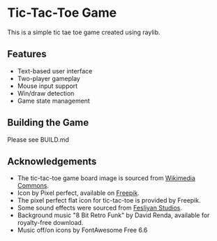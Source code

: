 # Tic-Tac-Toe Game

This is a simple tic tae toe game created using raylib.

## Features

- Text-based user interface
- Two-player gameplay
- Mouse input support
- Win/draw detection
- Game state management


## Building the Game

Please see BUILD.md

## Acknowledgements

- The tic-tac-toe game board image is sourced from [Wikimedia Commons](https://commons.wikimedia.org/wiki/File:Tic-tac-toe-game-1.svg).
- Icon by Pixel perfect, available on [Freepik](https://www.freepik.com/icon/tic-tac-toe_2911080).
- The pixel perfect flat icon for tic-tac-toe is provided by Freepik.
- Some sound effects were sourced from [Fesliyan Studios](https://www.fesliyanstudios.com).
- Background music "8 Bit Retro Funk" by David Renda, available for royalty-free download.
- Music off/on icons by FontAwesome Free 6.6